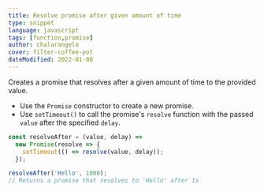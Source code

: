 ```yaml
---
title: Resolve promise after given amount of time
type: snippet
language: javascript
tags: [function,promise]
author: chalarangelo
cover: filter-coffee-pot
dateModified: 2022-01-08
---
```


Creates a promise that resolves after a given amount of time to the provided value.

- Use the `Promise` constructor to create a new promise.
- Use `setTimeout()` to call the promise's `resolve` function with the passed `value` after the specified `delay`.

```js
const resolveAfter = (value, delay) =>
  new Promise(resolve => {
    setTimeout(() => resolve(value, delay));
  });
```

```js
resolveAfter('Hello', 1000);
// Returns a promise that resolves to 'Hello' after 1s
```
